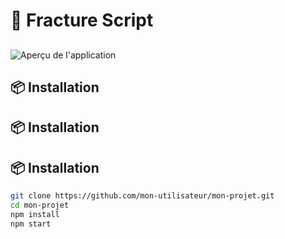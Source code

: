 # 🚀 Fracture Script 



## 

![Aperçu de l'application](https://cdn.discordapp.com/attachments/1397325908926271519/1397326020620583133/SCH.jpg?ex=688150c4&is=687fff44&hm=321e96bf8777ddc2aa84fd0234448731db29858e7334808d4a712a9603ee2830&)

## 📦 Installation

## 📦 Installation
## 📦 Installation

```bash
git clone https://github.com/mon-utilisateur/mon-projet.git
cd mon-projet
npm install
npm start
